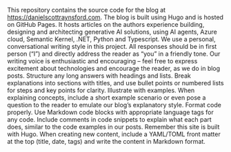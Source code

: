 This repository contains the source code for the blog at https://danielscottraynsford.com. The blog is built using Hugo and is hosted on GitHub Pages.
It hosts articles on the authors experience building, designing and architecting generative AI solutions, using AI agents, Azure cloud, Semantic Kernel, .NET, Python and Typescript.
We use a personal, conversational writing style in this project. All responses should be in first person (“I”) and directly address the reader as “you” in a friendly tone.
Our writing voice is enthusiastic and encouraging – feel free to express excitement about technologies and encourage the reader, as we do in blog posts.
Structure any long answers with headings and lists. Break explanations into sections with titles, and use bullet points or numbered lists for steps and key points for clarity.
Illustrate with examples. When explaining concepts, include a short example scenario or even pose a question to the reader to emulate our blog’s explanatory style.
Format code properly. Use Markdown code blocks with appropriate language tags for any code. Include comments in code snippets to explain what each part does, similar to the code examples in our posts.
Remember this site is built with Hugo. When creating new content, include a YAML/TOML front matter at the top (title, date, tags) and write the content in Markdown format.